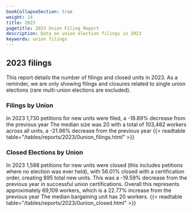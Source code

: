 ```yaml
---
bookCollapseSection: true
weight: 14
title: 2023
pagetitle: 2023 Union Filing Report
description: Data on union election filings in 2023
keywords: union filings
---
```


## 2023 filings

This report details the number of filings and closed units in 2023. As a reminder, we are only showing filings and closures related to single union elections (rare multi-union elections are excluded).

### Filings by Union
In 2023 1,730 petitions for new units were filed, a -18.89% decrease from the previous year The median size was 20 with a total of 103,482 workers across all units, a -21.96% decrease from the previous year
{{< readtable table="/tables/reports/2023/0union_filings.html" >}}

### Closed Elections by Union
In 2023 1,598 petitions for new units were closed (this includes petitions where no election was ever held), with 56.01% closed with a certification order, creating 895 total new units. This was a -19.59% decrease from the previous year in successful union certifications. Overall this represents approximately 69,109 workers, which is a 22.77% increase from the previous year The median bargaining unit has 20 workers.
{{< readtable table="/tables/reports/2023/0union_closed.html" >}}
